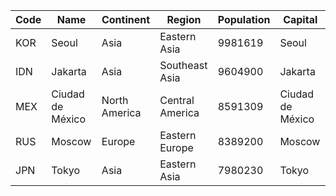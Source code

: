 | Code | Name | Continent | Region | Population | Capital |
| ---- | ---- | --------- | ------ | ---------- | ------- |
| KOR| Seoul| Asia| Eastern Asia| 9981619 | Seoul |
| IDN| Jakarta| Asia| Southeast Asia| 9604900 | Jakarta |
| MEX| Ciudad de México| North America| Central America| 8591309 | Ciudad de México |
| RUS| Moscow| Europe| Eastern Europe| 8389200 | Moscow |
| JPN| Tokyo| Asia| Eastern Asia| 7980230 | Tokyo |
